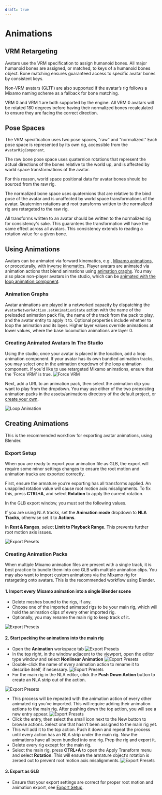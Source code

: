 ```yaml
---
draft: true
---
```

# Animations

## VRM Retargeting

Avatars use the VRM specification to assign humanoid bones. All major humanoid bones are assigned, or matched, to keys of a humanoid bones object. Bone matching ensures guaranteed access to specific avatar bones by consistent keys.

Non-VRM avatars (GLTF) are also supported if the avatar’s rig follows a Mixamo naming scheme as a fallback for bone matching.

VRM 0 and VRM 1 are both supported by the engine. All VRM 0 avatars will be rotated 180 degrees before having their normalized bones recalculated to ensure they are facing the correct direction.

## Pose Spaces

The VRM specification uses two pose spaces, “raw” and “normalized.” Each pose space is represented by its own rig, accessible from the `AvatarRigComponent`.

The raw bone pose space uses quaternion rotations that represent the actual directions of the bones relative to the world up, and is affected by world space transformations of the avatar.

For this reason, world space positional data for avatar bones should be sourced from the raw rig.

The normalized bone space uses quaternions that are relative to the bind pose of the avatar and is unaffected by world space transformations of the avatar. Quaternion rotations and root transforms written to the normalized rig are retargeted to the raw rig.

All transforms written to an avatar should be written to the normalized rig for consistency's sake. This guarantees the transformation will have the same effect across all avatars. This consistency extends to reading a rotation value for a given bone.

## Using Animations
Avatars can be animated via forward kinematics, e.g., [Mixamo animations](https://www.mixamo.com/#/?page=1&type=Motion%2CMotionPack), or procedurally, with [inverse kinematics](./IK). Player avatars are animated via animation actions that blend animations using [animation graphs](#animation-graphs). You may also place non-player avatars in the studio, which can be [animated with the loop animation component](#creating-animated-avatars-in-the-studio).

### Animation Graphs
Avatar animations are played in a networked capacity by dispatching the `AvatarNetworkAction.setAnimationState` action with the name of the preloaded animation pack file, the name of the track from the pack to play, and the avatar entity to apply it to. Optional properties include whether to loop the animation and its layer. Higher layer values override animations at lower values, where the base locomotion animations are layer 0.

### Creating Animated Avatars In The Studio
Using the studio, once your avatar is placed in the location, add a loop animation component. If your avatar has its own bundled animation tracks, you may select one in the animation dropdown of the loop animation component. If you'd like to use retargeted Mixamo animations, ensure that the 'Force VRM' is true.
![Force VRM](./images/force-vrm.jpg)

Next, add a URL to an animation pack, then select the animation clip you want to play from the dropdown. You may use either of the two preexisting animation packs in the assets/animations directory of the default project, or [create your own](#creating-animations).

![Loop Animation](./images/loop-animation.jpg)

## Creating Animations
This is the recommended workflow for exporting avatar animations, using Blender.

### Export Setup
When you are ready to export your animation file as GLB, the export will require some minor settings changes to ensure the root motion and animation tracks are exported correctly. 

First, ensure the armature you’re exporting has all transforms applied. An unapplied rotation value will cause root motion axis misalignments. To fix this, press **CTRL+A**, and select **Rotation** to apply the current rotation.

In the GLB export window, you must set the following values.

If you are using NLA tracks, set the **Animation mode** dropdown to **NLA Tracks**, otherwise set it to **Actions**.

In **Rest & Ranges**, select **Limit to Playback Range**. This prevents further root motion axis issues.

![Export Presets](./images/animation-export-presets.jpg)

### Creating Animation Packs
When multiple Mixamo animation files are present with a single track, it is best practice to bundle them into one GLB with multiple animation clips. You may also want to import custom animations via the Mixamo rig for retargeting onto avatars. This is the recommended workflow using Blender.

#### 1. Import every Mixamo animation into a single Blender scene
- Delete meshes bound to the rigs, if any.
- Choose one of the imported animated rigs to be your main rig, which will hold the animation clips of every other imported rig. 
- Optionally, you may rename the main rig to keep track of it.

![Export Presets](./images/animation-pack1.jpg)

#### 2. Start packing the animations into the main rig
- Open the **Animation** workspace tab
![Export Presets](./images/animation-pack2.jpg)
- In the top right, in the window adjacent to the viewport, open the editor type window and select **Nonlinear Animation**
![Export Presets](./images/animation-pack3.jpg)
- Double-click the name of every animation action to rename it to describe itself, if necessary.
![Export Presets](./images/animation-pack4.jpg)
- For the main rig in the NLA editor, click the **Push Down Action** button to create an NLA strip out of the action.

![Export Presets](./images/animation-pack5.jpg)
- This process will be repeated with the animation action of every other animated rig you’ve imported. This will require adding their animation actions to the main rig. After pushing down the top action, you will see a new **<No Action>** entry appear.
![Export Presets](./images/animation-pack6.jpg)
- Click the **<No Action>** entry, then select the small icon next to the New button to browse actions. Select one that hasn’t been assigned to the main rig yet.
- This will add it to the top action. Push it down and repeat the process until every action has an NLA strip under the main rig.
Now the animations have all been bundled into one rig. Prep the rig and export it.
- Delete every rig except for the main rig. 
- Select the main rig, press **CTRL+A** to open the Apply Transform menu and select **Rotation**. This will ensure the armature object’s rotation is zeroed out to prevent root motion axis misalignments.
![Export Presets](./images/animation-pack7.jpg)

#### 3. Export as GLB
- Ensure that your export settings are correct for proper root motion and animation export, see [Export Setup](#export-setup).
